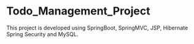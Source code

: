 # Todo_Management_Project
This project is developed using SpringBoot, SpringMVC, JSP, Hibernate Spring Security and MySQL.
